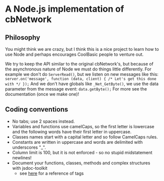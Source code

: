 A Node.js implementation of cbNetwork
=====================================
Philosophy
----------
You might think we are crazy, but I think this is a nice project to learn how to use Node and perhaps encourages CoolBasic people to venture out.

We try to keep the API similar to the original cbNetwork's, but because of the asynchronous nature of Node we must do things little differently.
For example we don't do ```ServerRead()```, but we listen on new messages like this: ```server.on('message', function (data, client) { /* Let's get this done with */ });```
And we don't have globals like ```_Net_GetByte()```, we use the data parameter from the message event: ```data.getByte();``` For more see the documentation (once we make one)!

Coding conventions
------------------
* No tabs; use 2 spaces instead.
* Variables and functions use camelCaps, so the first letter is lowercase and
  the following words have their first letter in uppercase.
* Classes names start with a capital letter and so follow CamelCaps rules.
* Constants are written in uppercase and words are delimited with underscores "_".
* Column limit is 100, but it is not enforced - so no stupid midstatement newlines!
* Document your functions, classes, methods and complex structures with jsdoc-toolkit
  - see [here](http://code.google.com/p/jsdoc-toolkit/wiki/TagReference) for a reference of tags